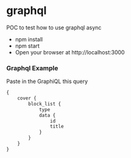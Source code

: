 # graphql

POC to test how to use graphql async


- npm install
- npm start
- Open your browser at http://localhost:3000

### Graphql Example


Paste in the GraphiQL this query
```javascript
{ 
    cover {  
        block_list {  
            type 
            data { 
                id 
                title 
            } 
        } 
    }
}
```